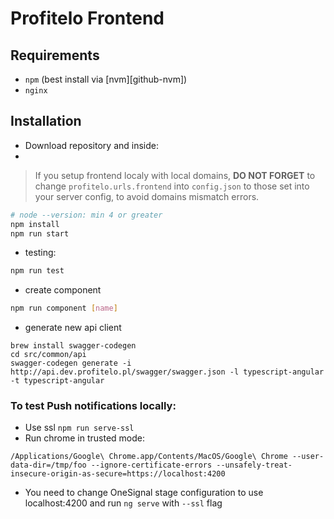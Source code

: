 # Profitelo Frontend

## Requirements
*   `npm` (best install via [nvm][github-nvm])
*   `nginx`

## Installation
- Download repository and inside:
- 
> If you setup frontend localy with local domains, **DO NOT FORGET** to change
> `profitelo.urls.frontend` into `config.json` to those set into your server config,
> to avoid domains mismatch errors.

```bash
# node --version: min 4 or greater
npm install
npm run start
```

- testing:
```bash
npm run test
```

- create component
```bash
npm run component [name]
```

- generate new api client
```
brew install swagger-codegen
cd src/common/api
swagger-codegen generate -i http://api.dev.profitelo.pl/swagger/swagger.json -l typescript-angular -t typescript-angular
```

### To test Push notifications locally:
- Use ssl `npm run serve-ssl`
- Run chrome in trusted mode:
```
/Applications/Google\ Chrome.app/Contents/MacOS/Google\ Chrome --user-data-dir=/tmp/foo --ignore-certificate-errors --unsafely-treat-insecure-origin-as-secure=https://localhost:4200
```
- You need to change OneSignal stage configuration to use localhost:4200 and run `ng serve` with `--ssl` flag
